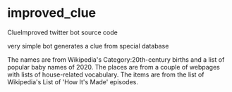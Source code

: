 # improved_clue
ClueImproved twitter bot source code

very simple bot
generates a clue from
special database

The names are from Wikipedia's Category:20th-century births and a list of popular baby names of 2020.
The places are from a couple of webpages with lists of house-related vocabulary.
The items are from the list of Wikipedia's List of 'How It's Made' episodes.
